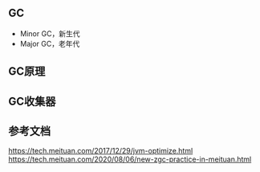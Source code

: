 ## GC
- Minor GC，新生代
- Major GC，老年代

## GC原理

## GC收集器

## 参考文档
https://tech.meituan.com/2017/12/29/jvm-optimize.html  
https://tech.meituan.com/2020/08/06/new-zgc-practice-in-meituan.html

